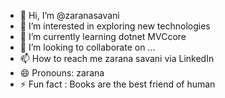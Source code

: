 - 👋 Hi, I’m @zaranasavani
- 👀 I’m interested in exploring new technologies
- 🌱 I’m currently learning dotnet MVCcore 
- 💞️ I’m looking to collaborate on ...
- 📫 How to reach me zarana savani via LinkedIn
- 😄 Pronouns: zarana
- ⚡ Fun fact : Books are the best friend of human

<!---
zaranasavani/zaranasavani is a ✨ special ✨ repository because its `README.md` (this file) appears on your GitHub profile.
You can click the Preview link to take a look at your changes.
--->
